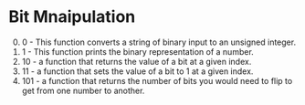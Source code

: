 # Bit Mnaipulation
0. 0 - This function converts a string of binary input to an unsigned integer.
1. 1 - This function prints the binary representation of a number.
2. 10 - a function that returns the value of a bit at a given index.
3. 11 - a function that sets the value of a bit to 1 at a given index.
5. 101 - a function that returns the number of bits you would need to flip to get from one number to another.  
